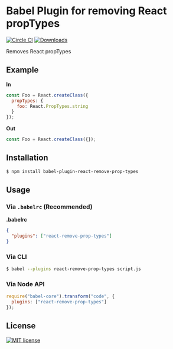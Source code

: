 # Babel Plugin for removing React propTypes
[![Circle CI](https://circleci.com/gh/nkt/babel-plugin-react-remove-prop-types.svg?style=svg)](https://circleci.com/gh/nkt/babel-plugin-react-remove-prop-types)
[![Downloads](https://img.shields.io/npm/dm/babel-plugin-react-remove-prop-types.svg)](https://www.npmjs.com/package/babel-plugin-react-remove-prop-types)

Removes React propTypes

## Example

**In**
```javascript
const Foo = React.createClass({
  propTypes: {
    foo: React.PropTypes.string
  }
});
```

**Out**
```javascript
const Foo = React.createClass({});
```

## Installation

```sh
$ npm install babel-plugin-react-remove-prop-types
```

## Usage

### Via `.babelrc` (Recommended)

**.babelrc**

```json
{
  "plugins": ["react-remove-prop-types"]
}
```

### Via CLI

```sh
$ babel --plugins react-remove-prop-types script.js
```

### Via Node API

```javascript
require("babel-core").transform("code", {
  plugins: ["react-remove-prop-types"]
});
```

License
-------
[![MIT license](https://img.shields.io/npm/l/babel-plugin-react.svg)](LICENSE)
